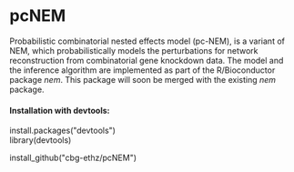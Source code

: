# pcNEM
Probabilistic combinatorial nested effects model (pc-NEM), is a variant of NEM, which probabilistically models the perturbations 
for network reconstruction from combinatorial gene knockdown data. The model and the inference algorithm are implemented as part of the R/Bioconductor package _nem_. This package will soon be merged with the existing _nem_ package.

#### Installation with devtools: ####

install.packages("devtools") <br />
library(devtools) <br />

install_github("cbg-ethz/pcNEM")
